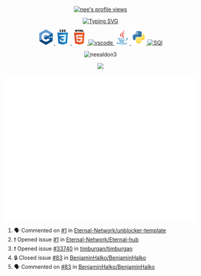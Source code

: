 <p align="center"> <a href="https://komarev.com/ghpvc/?username=neealdon3" target="_blank" rel="noreferrer"> <img src="https://komarev.com/ghpvc/?username=neealdon3" alt="nee's profile views" width="125" height="25" /> </a> </p>
<p align="center"> <a href="https://octoprofile.vercel.app/user?id=neealdon3"><img src="https://readme-typing-svg.herokuapp.com?font=Fira+Code&pause=1000&vCenter=true&center=true&width=435&lines=Hi%2C+I'm+Neealdon3%F0%9F%91%8B;I'm+a+wannabe+hacker+and+coder.;I+love+IT.;Press+for+more+info!" alt="Typing SVG" /></a> </p>
<p align="center"> <a href="https://www.w3schools.com/cpp/" target="_blank" rel="noreferrer"> <img src="https://raw.githubusercontent.com/devicons/devicon/master/icons/cplusplus/cplusplus-original.svg" alt="cplusplus" width="40" height="40" /> </a> <a href="https://www.w3schools.com/css/" target="_blank" rel="noreferrer"> <img src="https://raw.githubusercontent.com/devicons/devicon/master/icons/css3/css3-original-wordmark.svg" alt="css3" width="40" height="40" /> </a> <a href="https://www.w3.org/html/" target="_blank" rel="noreferrer"> <img src="https://raw.githubusercontent.com/devicons/devicon/master/icons/html5/html5-original-wordmark.svg" alt="html5" width="40" height="40" /> </a> <a href="https://code.visualstudio.com" target="_blank" rel="noreferrer"> <img src="https://cdn.svgporn.com/logos/visual-studio-code.svg" alt="vscode" width="40" height="40" /> </a> <a href="https://www.java.com" target="_blank" rel="noreferrer"> <img src="https://raw.githubusercontent.com/devicons/devicon/master/icons/java/java-original.svg" alt="java" width="40" height="40" /> </a> <a href="https://www.python.org" target="_blank" rel="noreferrer"> <img src="https://raw.githubusercontent.com/devicons/devicon/master/icons/python/python-original.svg" alt="python" width="40" height="40" /> </a> <a href="https://www.mysql.com/" target="_blank" rel="nereferrer"> <img src="https://www.mysql.com/common/logos/logo-mysql-170x115.png" alt="SQl" width="40" height="40" /> </a> </p>
<p></p>

<p align="center"> <img src="https://github-readme-stats.vercel.app/api/top-langs?username=neealdon3&show_icons=true&locale=en&layout=compact" alt="neealdon3" /></p>
<p align="center"> <a href="https://discord.gg/Y3Amtwk27U"  ><img src="https://invidget.switchblade.xyz/Y3Amtwk27U"></img></a> </p>

<p align="center">
<img align="center" src="/github-metrics.svg">
</p>


<!--START_SECTION:activity-->
1. 🗣 Commented on [#1](https://github.com/Eternal-Network/unblocker-template/issues/1#issuecomment-1721865006) in [Eternal-Network/unblocker-template](https://github.com/Eternal-Network/unblocker-template)
2. ❗ Opened issue [#1](https://github.com/Eternal-Network/Eternal-hub/issues/1) in [Eternal-Network/Eternal-hub](https://github.com/Eternal-Network/Eternal-hub)
3. ❗ Opened issue [#33740](https://github.com/timburgan/timburgan/issues/33740) in [timburgan/timburgan](https://github.com/timburgan/timburgan)
4. 🔒 Closed issue [#83](https://github.com/BenjaminHalko/BenjaminHalko/issues/83) in [BenjaminHalko/BenjaminHalko](https://github.com/BenjaminHalko/BenjaminHalko)
5. 🗣 Commented on [#83](https://github.com/BenjaminHalko/BenjaminHalko/issues/83#issuecomment-1718405459) in [BenjaminHalko/BenjaminHalko](https://github.com/BenjaminHalko/BenjaminHalko)
<!--END_SECTION:activity-->
